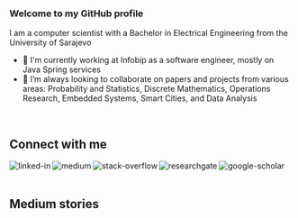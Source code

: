 ### Welcome to my GitHub profile
I am a computer scientist with a Bachelor in Electrical Engineering from the University of Sarajevo
- 🔭 I'm currently working at Infobip as a software engineer, mostly on Java Spring services
- 👯 I’m always looking to collaborate on papers and projects from various areas: Probability and Statistics, Discrete Mathematics, Operations Research, Embedded Systems, Smart Cities, and Data Analysis
<br>

## Connect with me

[<img align="left" alt="linked-in" src="https://img.shields.io/badge/linkedin-%230077B5.svg?&style=for-the-badge&logo=linkedin&logoColor=white" />](https://www.linkedin.com/in/adnan-arnautovic/)

[<img align="left" alt="medium" src="https://img.shields.io/badge/medium-%2312100E.svg?&style=for-the-badge&logo=medium&logoColor=white" />](https://medium.com/@adnan.arnautovic)

[<img align="left" alt="stack-overflow" src="https://img.shields.io/badge/stack%20overflow-FE7A16?logo=stack-overflow&logoColor=white&style=for-the-badge" />](https://stackoverflow.com/users/5565046/ekvinto)

[<img align="left" alt="researchgate" src="https://img.shields.io/badge/researchgate-0cb?logo=researchgate&logoColor=white&style=for-the-badge" />](https://www.researchgate.net/profile/Adnan-Arnautovic)

[<img align="left" alt="google-scholar" src="https://img.shields.io/badge/google%20scholar-aaa?logo=google-scholar&logoColor=white&style=for-the-badge" />](https://scholar.google.com/citations?user=VEDiEE4AAAAJ&hl=en)

<!--

[<img align="left" alt="ieee-collabratec" src="https://img.shields.io/badge/IEEE%20Collabratec-016699?logo=ieee&logoColor=white&style=for-the-badge" />](LINK)

-->

<br>
<br>

## Medium stories

<!-- BLOG-POST-LIST:START -->
 
<!-- BLOG-POST-LIST:END -->

<!--
## Expertise
<img align="left" alt="react" src="https://img.shields.io/badge/react%20-%2320232a.svg?&style=for-the-badge&logo=react&logoColor=%2361DAFB" />
<img align="left" alt="nodejs" src="https://img.shields.io/badge/node.js%20-%2343853D.svg?&style=for-the-badge&logo=node.js&logoColor=white" />
<img align="left" alt="aws" src="https://img.shields.io/badge/Amazon%20AWS-%23232F3E?logo=amazon-aws&logoColor=white&style=for-the-badge" />
<img align="left" alt="medium" src="https://img.shields.io/badge/postgres-%23316192.svg?&style=for-the-badge&logo=postgresql&logoColor=white" />
<img align="left" alt="android" src="https://img.shields.io/badge/Android-3DDC84?logo=android&logoColor=white&style=for-the-badge" />
<img align="left" alt="spring" src="https://img.shields.io/badge/spring%20-%236DB33F.svg?&style=for-the-badge&logo=spring&logoColor=white" />
<br>
<br>
**Ekvinto/Ekvinto** is a ✨ _special_ ✨ repository because its `README.md` (this file) appears on your GitHub profile.

Here are some ideas to get you started:

- 🔭 I’m currently working on ...
- 🌱 I’m currently learning ...
- 👯 I’m looking to collaborate on ...
- 🤔 I’m looking for help with ...
- 💬 Ask me about ...
-->
